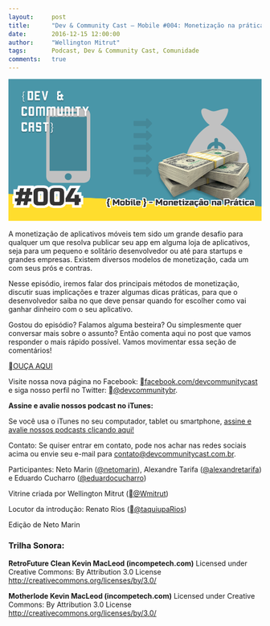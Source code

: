 ```yaml
---
layout:     post
title:      "Dev & Community Cast — Mobile #004: Monetização na prática"
date:       2016-12-15 12:00:00
author:     "Wellington Mitrut"
tags:       Podcast, Dev & Community Cast, Comunidade
comments:   true
---
```


![Capa](./capa.png)

A monetização de aplicativos móveis tem sido um grande desafio para qualquer um que resolva publicar seu app em alguma loja de aplicativos, seja para um pequeno e solitário desenvolvedor ou até para startups e grandes empresas. Existem diversos modelos de monetização, cada um com seus prós e contras.

Nesse episódio, iremos falar dos principais métodos de monetização, discutir suas implicações e trazer algumas dicas práticas, para que o desenvolvedor saiba no que deve pensar quando for escolher como vai ganhar dinheiro com o seu aplicativo.

Gostou do episódio? Falamos alguma besteira? Ou simplesmente quer conversar mais sobre o assunto?
Então comenta aqui no post que vamos responder o mais rápido possível. Vamos movimentar essa seção de comentários!

<a href="http://devcommunitycast.com.br/devcommunitycast-comunidade-002-faca-uma-boa-palestra/" target="_blank">OUÇA AQUI</a>

Visite nossa nova página no Facebook: <a href="http://www.facebook.com/devcommunitycast" target="_blank">facebook.com/devcommunitycast</a> e siga nosso perfil no Twitter: <a href="http://www.twitter.com/devcommunitybr" target="_blank">@devcommunitybr</a>.

**Assine e avalie nossos podcast no iTunes:**

Se você usa o iTunes no seu computador, tablet ou smartphone, <a href="https://itunes.apple.com/br/podcast/dev-community-cast/id1101607027?mt=2" target="_blank">assine e avalie nossos podcasts clicando aqui!</a>

Contato:
Se quiser entrar em contato, pode nos achar nas redes sociais acima ou envie seu e-mail para <a href="mailto:contato@devcommunitycast.com.br">contato@devcommunitycast.com.br</a>.


Participantes: Neto Marin (<a href="https://twitter.com/netomarin" target="_blank">@netomarin</a>), Alexandre Tarifa (<a href="https://twitter.com/alexandretarifa" target="_blank">@alexandretarifa</a>) e Eduardo Cucharro (<a href="https://twitter.com/eduardocucharro" target="_blank">@eduardocucharro</a>)

Vitrine criada por Wellington Mitrut (<a href="https://twitter.com/Wmitrut" target="_blank">@Wmitrut</a>)

Locutor da introdução: Renato Rios (<a href="http://www.twitter.com/taquiupaRios">@taquiupaRios</a>)

Edição de Neto Marin

### Trilha Sonora:

**RetroFuture Clean Kevin MacLeod (incompetech.com)**
Licensed under Creative Commons: By Attribution 3.0 License
http://creativecommons.org/licenses/by/3.0/

**Motherlode Kevin MacLeod (incompetech.com)**
Licensed under Creative Commons: By Attribution 3.0 License
http://creativecommons.org/licenses/by/3.0/